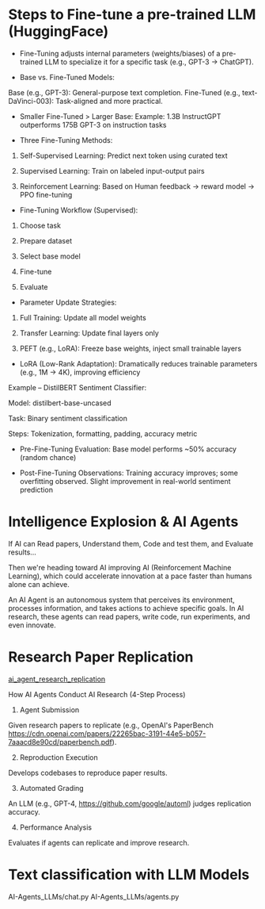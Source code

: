 # Steps to Fine-tune a pre-trained LLM (HuggingFace)

- Fine-Tuning adjusts internal parameters (weights/biases) of a pre-trained LLM to specialize it for a specific task (e.g., GPT-3 → ChatGPT).

- Base vs. Fine-Tuned Models:

Base (e.g., GPT-3): General-purpose text completion. 
Fine-Tuned (e.g., text-DaVinci-003): Task-aligned and more practical. 

- Smaller Fine-Tuned > Larger Base:
Example: 1.3B InstructGPT outperforms 175B GPT-3 on instruction tasks

- Three Fine-Tuning Methods:

1. Self-Supervised Learning: Predict next token using curated text

2. Supervised Learning: Train on labeled input-output pairs

3. Reinforcement Learning: Based on Human feedback → reward model → PPO fine-tuning

- Fine-Tuning Workflow (Supervised):

1. Choose task

2. Prepare dataset

3. Select base model

4. Fine-tune

5. Evaluate

- Parameter Update Strategies:

1. Full Training: Update all model weights

2. Transfer Learning: Update final layers only

3. PEFT (e.g., LoRA): Freeze base weights, inject small trainable layers

- LoRA (Low-Rank Adaptation):
Dramatically reduces trainable parameters (e.g., 1M → 4K), improving efficiency

Example – DistilBERT Sentiment Classifier:

Model: distilbert-base-uncased

Task: Binary sentiment classification

Steps: Tokenization, formatting, padding, accuracy metric

- Pre-Fine-Tuning Evaluation:
Base model performs ~50% accuracy (random chance)

- Post-Fine-Tuning Observations:
Training accuracy improves; some overfitting observed. 
Slight improvement in real-world sentiment prediction




#  Intelligence Explosion & AI Agents 

If AI can Read papers, Understand them, Code and test them, and Evaluate results…

Then we're heading toward AI improving AI (Reinforcement Machine Learning), which could accelerate innovation at a pace faster than humans alone can achieve.

An AI Agent is an autonomous system that perceives its environment, processes information, and takes actions to achieve specific goals. In AI research, these agents can read papers, write code, run experiments, and even innovate.

# Research Paper Replication

[ai_agent_research_replication](/ai_agent_researchpaper_replication.py)

How AI Agents Conduct AI Research (4-Step Process)

1. Agent Submission

Given research papers to replicate (e.g., OpenAI's PaperBench https://cdn.openai.com/papers/22265bac-3191-44e5-b057-7aaacd8e90cd/paperbench.pdf).

2. Reproduction Execution

Develops codebases to reproduce paper results.

3. Automated Grading

An LLM (e.g., GPT-4, https://github.com/google/automl) judges replication accuracy.

4. Performance Analysis

Evaluates if agents can replicate and improve research. 

# Text classification with LLM Models

AI-Agents_LLMs/chat.py 
AI-Agents_LLMs/agents.py
